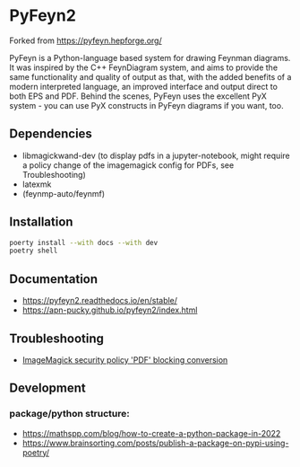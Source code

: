 # PyFeyn2

Forked from https://pyfeyn.hepforge.org/

PyFeyn is a Python-language based system for drawing Feynman diagrams. It was inspired by the C++ FeynDiagram system, and aims to provide the same functionality and quality of output as that, with the added benefits of a modern interpreted language, an improved interface and output direct to both EPS and PDF. Behind the scenes, PyFeyn uses the excellent PyX system - you can use PyX constructs in PyFeyn diagrams if you want, too.

## Dependencies

-   libmagickwand-dev (to display pdfs in a jupyter-notebook, might require a policy change of the imagemagick config for PDFs, see Troubleshooting)
-   latexmk
-   (feynmp-auto/feynmf)

## Installation

```sh
poerty install --with docs --with dev
poetry shell
```

## Documentation

-   <https://pyfeyn2.readthedocs.io/en/stable/>
-   <https://apn-pucky.github.io/pyfeyn2/index.html>

## Troubleshooting

-   [ImageMagick security policy 'PDF' blocking conversion]( https://stackoverflow.com/questions/52998331/imagemagick-security-policy-pdf-blocking-conversion )

## Development


### package/python structure:

-   <https://mathspp.com/blog/how-to-create-a-python-package-in-2022>
-   <https://www.brainsorting.com/posts/publish-a-package-on-pypi-using-poetry/>
